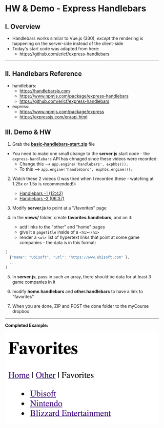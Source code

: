 # HW & Demo - Express Handlebars

## I. Overview

- Handlebars works similar to Vue.js (330), *except* the rendering is happening on the server-side instead of the client-side
- Today's start code was adapted from here:
  - https://github.com/ericf/express-handlebars

<hr>

## II. Handlebars Reference

- handlebars:
  - https://handlebarsjs.com
  - https://www.npmjs.com/package/express-handlebars
  - https://github.com/ericf/express-handlebars
- express:
  - https://www.npmjs.com/package/express
  - https://expressjs.com/en/api.html

## III. Demo & HW

1) Grab the [**basic-handlebars-start.zip**](_files/basic-handlebars-start.zip) file

- You need to make one small change to the **server.js** start code - the `express-handlebars` API has chnaged since these videos were recorded:
  - Change this --> `app.engine('handlebars', exphbs());`
  - To this --> `app.engine('handlebars', exphbs.engine());`

2) Watch these 2 videos (I was tired when I recorded these - watching at 1.25x or 1.5x is recommended!):

    - [Handlebars -1 (12:42)](https://video.rit.edu/hapi/v1/contents/permalinks/430-handlebars-1/view)
    - [Handlebars -2 (06:37)](https://video.rit.edu/hapi/v1/contents/permalinks/430-handlebars-2/view)

3) Modify **server.js** to point at a "/favorites" page

4) In the **views/** folder, create **favorites.handlebars**, and on it:

    - add links to the "other" and "home" pages
    - give it a `pageTitle` inside of a `<h1></h1>`
    - render a `<ul>` list of hypertext links that point at some game companies - the data is in this format:
  
  ```js
  [
    {"name": "Ubisoft", "url": "https://www.ubisoft.com" }, 
    ...
  ]
  ```

5) In **server.js**, pass in such an array, there should be data for at least 3 game companies in it

6) modify **home.handlebars** and **other.handlebars** to have a link to "favorites"

7) When you are done, ZIP and POST the done folder to the myCourse dropbox

<hr>

**Completed Example:**

![screenshot](./_images/intro-handlebars-1.png)
